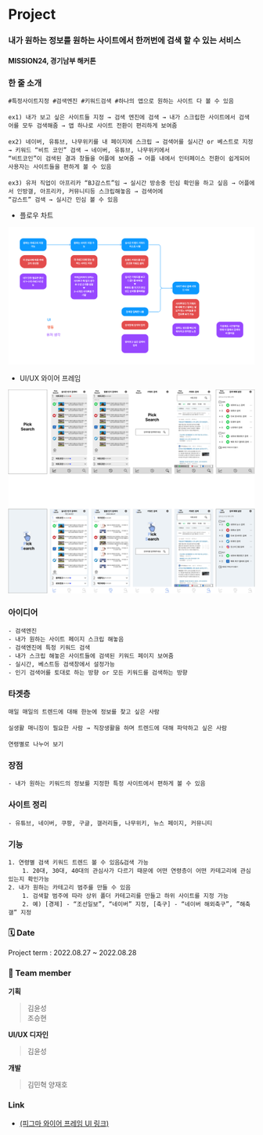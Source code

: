 # Project
### 내가 원하는 정보를 원하는 사이트에서 한꺼번에 검색 할 수 있는 서비스
#### MISSION24, 경기남부 해커톤

### 한 줄 소개
    
    #특정사이트지정 #검색엔진 #키워드검색 #하나의 앱으로 원하는 사이트 다 볼 수 있음
    
    ex1) 내가 보고 싶은 사이트들 지정 → 검색 엔진에 검색 → 내가 스크립한 사이트에서 검색어를 모두 검색해줌 → 앱 하나로 사이트 전환이 편리하게 보여줌
    
    ex2) 네이버, 유튜브, 나무위키를 내 페이지에 스크립 → 검색어를 실시간 or 베스트로 지정 → 키워드 “비트 코인” 검색 → 네이버, 유튜브, 나무위키에서
    “비트코인”이 검색된 결과 창들을 어플에 보여줌 → 어플 내에서 인터페이스 전환이 쉽게되어 사용자는 사이트들을 편하게 볼 수 있음 
    
    ex3) 유저 직업이 아프리카 “BJ감스트”임 → 실시간 방송중 민심 확인을 하고 싶음 → 어플에서 인방갤, 아프리카, 커뮤니티등 스크립해놓음 → 검색어에 
    “감스트” 검색 → 실시간 민심 볼 수 있음
    
- 플로우 차트

<img src="./image/미션24_Information Architecture.png">

- UI/UX 와이어 프레임

<img src="./image/Group 1.png">

 ### 아이디어
    - 검색엔진
    - 내가 원하는 사이트 페이지 스크립 해놓음
    - 검색엔진에 특정 키워드 검색
    - 내가 스크립 해놓은 사이트들에 검색된 키워드 페이지 보여줌
    - 실시간, 베스트등 검색창에서 설정가능
    - 인기 검색어를 토대로 하는 방향 or 모든 키워드를 검색하는 방향
    
### 타겟층
    
    매일 매일의 트렌드에 대해 한눈에 정보를 찾고 싶은 사람
    
    실생활 매니징이 필요한 사람 → 직장생활을 하며 트렌드에 대해 파악하고 싶은 사람
    
    연령별로 나누어 보기 
    
### 장점
    - 내가 원하는 키워드의 정보를 지정한 특정 사이트에서 편하게 볼 수 있음
    
### 사이트 정리
    - 유튜브, 네이버, 쿠팡, 구글, 갤러리들, 나무위키, 뉴스 페이지, 커뮤니티

### 기능
    1. 연령별 검색 키워드 트렌드 볼 수 있음&검색 가능
        1. 20대, 30대, 40대의 관심사가 다르기 때문에 어떤 연령층이 어떤 카테고리에 관심있는지 확인가능
    2. 내가 원하는 카테고리 범주를 만들 수 있음
        1. 검색할 범주에 따라 상위 폴더 카테고리를 만들고 하위 사이트를 지정 가능
        2. 예) [경제] - “조선일보”, “네이버” 지정, [축구] - “네이버 해외축구”, ”해축갤” 지정

### 🗓️ Date 
Project term : 2022.08.27 ~ 2022.08.28 </br>
### 👥 Team member 
**기획** 
> 김윤성 <br>
> 조승현

**UI/UX 디자인**
> 김윤성

**개발**
> 김민혁
> 양재호

### Link
- [(피그마 와이어 프레임 UI 링크)](https://www.figma.com/file/XSh6dyeMor0gy3TLu5j0TP/Erica-Mission24?type=design&node-id=0%3A1&t=IFukdYMeguNJnDEG-1)
